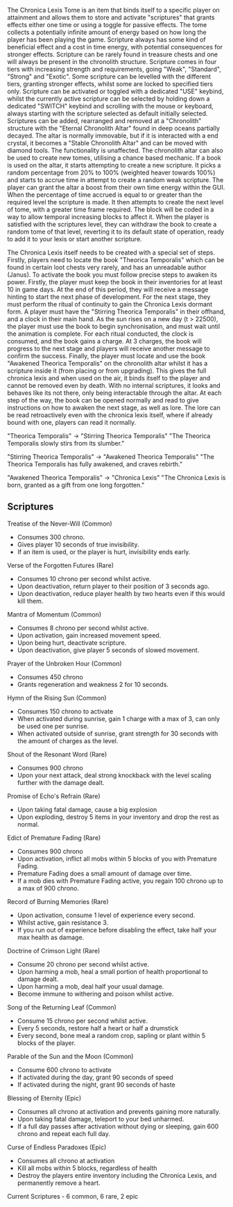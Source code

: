 The Chronica Lexis Tome is an item that binds itself to a specific player on attainment and allows them to store and activate "scriptures" that grants effects either one time or using a toggle for passive effects. The tome collects a potentially infinite amount of energy based on how long the player has been playing the game. Scripture always has some kind of beneficial effect and a cost in time energy, with potential consequences for stronger effects. Scripture can be rarely found in treasure chests and one will always be present in the chronolith structure. Scripture comes in four tiers with increasing strength and requirements, going "Weak", "Standard", "Strong" and "Exotic". Some scripture can be levelled with the different tiers, granting stronger effects, whilst some are locked to specified tiers only. Scripture can be activated or toggled with a dedicated "USE" keybind, whilst the currently active scripture can be selected by holding down a dedicated "SWITCH" keybind and scrolling with the mouse or keyboard, always starting with the scripture selected as default initially selected. Scriptures can be added, rearranged and removed at a "Chronolith" structure with the "Eternal Chronolith Altar" found in deep oceans partially decayed. The altar is normally immovable, but if it is interacted with a end crystal, it becomes a "Stable Chronolith Altar" and can be moved with diamond tools. The functionality is unaffected. The chronolith altar can also be used to create new tomes, utilising a chance based mechanic. If a book is used on the altar, it starts attempting to create a new scripture. It picks a random percentage from 20% to 100% (weighted heaver towards 100%) and starts to accrue time in attempt to create a random weak scripture. The player can grant the altar a boost from their own time energy within the GUI. When the percentage of time accrued is equal to or greater than the required level the scripture is made. It then attempts to create the next level of tome, with a greater time frame required. The block will be coded in a way to allow temporal increasing blocks to affect it. When the player is satisfied with the scriptures level, they can withdraw the book to create a random tome of that level, reverting it to its default state of operation, ready to add it to your lexis or start another scripture. 

The Chronica Lexis itself needs to be created with a special set of steps. Firstly, players need to locate the book "Theorica Temporalis" which can be found in certain loot chests very rarely, and has an unreadable author (Janus). To activate the book you must follow precise steps to awaken its power. Firstly, the player must keep the book in their inventories for at least 10 in game days. At the end of this period, they will receive a message hinting to start the next phase of development. For the next stage, they must perform the ritual of continuity to gain the Chronica Lexis dormant form. A player must have the "Stirring Theorica Temporalis" in their offhand, and a clock in their main hand. As the sun rises on a new day (t > 22500), the player must use the book to begin synchronisation, and must wait until the animation is complete. For each ritual conducted, the clock is consumed, and the book gains a charge. At 3 charges, the book will progress to the next stage and players will receive another message to confirm the success. Finally, the player must locate and use the book "Awakened Theorica Temporalis" on the chronolith altar whilst it has a scripture inside it (from placing or from upgrading). This gives the full chronica lexis and when used on the air, it binds itself to the player and cannot be removed even by death. With no internal scriptures, it looks and behaves like its not there, only being interactable through the altar. At each step of the way, the book can be opened normally and read to give instructions on how to awaken the next stage, as well as lore. The lore can be read retroactively even with the chronica lexis itself, where if already bound with one, players can read it normally.

"Theorica Temporalis" -> "Stirring Theorica Temporalis"
	"The Theorica Temporalis slowly stirs from its slumber."

"Stirring Theorica Temporalis" -> "Awakened Theorica Temporalis"
	"The Theorica Temporalis has fully awakened, and craves rebirth."

"Awakened Theorica Temporalis" -> "Chronica Lexis"
	"The Chronica Lexis is born, granted as a gift from one long forgotten."

## Scriptures
Treatise of the Never-Will (Common)
- Consumes 300 chrono.
- Gives player 10 seconds of true invisibility.
- If an item is used, or the player is hurt, invisibility ends early.

Verse of the Forgotten Futures (Rare)
- Consumes 10 chrono per second whilst active.
- Upon deactivation, return player to their position of 3 seconds ago.
- Upon deactivation, reduce player health by two hearts even if this would kill them.

Mantra of Momentum (Common)
- Consumes 8 chrono per second whilst active.
- Upon activation, gain increased movement speed.
- Upon being hurt, deactivate scripture.
- Upon deactivation, give player 5 seconds of slowed movement.

Prayer of the Unbroken Hour (Common)
- Consumes 450 chrono
- Grants regeneration and weakness 2 for 10 seconds.

Hymn of the Rising Sun (Common)
- Consumes 150 chrono to activate
- When activated during sunrise, gain 1 charge with a max of 3, can only be used one per sunrise.
- When activated outside of sunrise, grant strength for 30 seconds with the amount of charges as the level.

Shout of the Resonant Word (Rare)
- Consumes 900 chrono
- Upon your next attack, deal strong knockback with the level scaling further with the damage dealt.

Promise of Echo's Refrain (Rare)
- Upon taking fatal damage, cause a big explosion
- Upon exploding, destroy 5 items in your inventory and drop the rest as normal.

Edict of Premature Fading (Rare)
- Consumes 900 chrono
- Upon activation, inflict all mobs within 5 blocks of you with Premature Fading.
- Premature Fading does a small amount of damage over time.
- If a mob dies with Premature Fading active, you regain 100 chrono up to a max of 900 chrono.

Record of Burning Memories (Rare)
- Upon activation, consume 1 level of experience every second.
- Whilst active, gain resistance 3.
- If you run out of experience before disabling the effect, take half your max health as damage.

Doctrine of Crimson Light (Rare)
- Consume 20 chrono per second whilst active.
- Upon harming a mob, heal a small portion of health proportional to damage dealt.
- Upon harming a mob, deal half your usual damage.
- Become immune to withering and poison whilst active.

Song of the Returning Leaf (Common)
- Consume 15 chrono per second whilst active.
- Every 5 seconds, restore half a heart or half a drumstick
- Every second, bone meal a random crop, sapling or plant within 5 blocks of the player.

Parable of the Sun and the Moon (Common)
- Consume 600 chrono to activate
- If activated during the day, grant 90 seconds of speed
- If activated during the night, grant 90 seconds of haste

Blessing of Eternity (Epic)
- Consumes all chrono at activation and prevents gaining more naturally.
- Upon taking fatal damage, teleport to your bed unharmed.
- If a full day passes after activation without dying or sleeping, gain 600 chrono and repeat each full day.

Curse of Endless Paradoxes (Epic)
- Consumes all chrono at activation
- Kill all mobs within 5 blocks, regardless of health
- Destroy the players entire inventory including the Chronica Lexis, and permanently remove a heart.

Current Scriptures - 6 common, 6 rare, 2 epic
